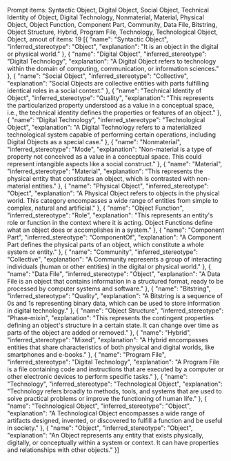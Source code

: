 Prompt items: 
Syntactic Object, Digital Object, Social Object, Technical Identity of Object, Digital Technology, Nonmaterial, Material, Physical Object, Object Function, Component Part, Community, Data File, Bitstring, Object Structure, Hybrid, Program File, Technology, Technological Object, Object, 
amout of items: 19
 [{
    "name": "Syntactic Object",
    "inferred_stereotype": "Object",
    "explanation": "It is an object in the digital or physical world."
}, {
    "name": "Digital Object",
    "inferred_stereotype": "Digital Technology",
    "explanation": "A Digital Object refers to technology within the domain of computing, communication, or information sciences."
}, {
    "name": "Social Object",
    "inferred_stereotype": "Collective",
    "explanation": "Social Objects are collective entities with parts fulfilling identical roles in a social context."
}, {
    "name": "Technical Identity of Object",
    "inferred_stereotype": "Quality",
    "explanation": "This represents the particularized property understood as a value in a conceptual space, i.e., the technical identity defines the properties or features of an object."
}, {
    "name": "Digital Technology",
    "inferred_stereotype": "Technological Object",
    "explanation": "A Digital Technology refers to a materialized technological system capable of performing certain operations, including Digital Objects as a special case."
}, {
    "name": "Nonmaterial",
    "inferred_stereotype": "Mode",
    "explanation": "Non-material is a type of property not conceived as a value in a conceptual space. This could represent intangible aspects like a social construct."
}, {
    "name": "Material",
    "inferred_stereotype": "Material",
    "explanation": "This represents the physical entity that constitutes an object, which is contrasted with non-material entities."
}, {
    "name": "Physical Object",
    "inferred_stereotype": "Object",
    "explanation": "A Physical Object refers to objects in the physical world. This category encompasses a wide range of entities from simple to complex, natural and artificial."
}, {
    "name": "Object Function",
    "inferred_stereotype": "Role",
    "explanation": "This represents an entity's role or function in the context where it is acting. Object Functions define what an object does or accomplishes in a system."
}, {
    "name": "Component Part",
    "inferred_stereotype": "ComponentOf",
    "explanation": "A Component Part defines the physical parts of an object, which constitute a whole system or entity."
}, {
    "name": "Community",
    "inferred_stereotype": "Collective",
    "explanation": "A Community represents a group of interacting individuals (human or other entities) in the digital or physical world."
}, {
    "name": "Data File",
    "inferred_stereotype": "Object",
    "explanation": "A Data File is an object that contains information in a structured format, ready to be processed by computer systems and software."
}, {
    "name": "Bitstring",
    "inferred_stereotype": "Quality",
    "explanation": "A Bitstring is a sequence of 0s and 1s representing binary data, which can be used to store information in digital technology."
}, {
    "name": "Object Structure",
    "inferred_stereotype": "Phase-mixin",
    "explanation": "This represents the contingent properties defining an object's structure in a certain state. It can change over time as parts of the object are added or removed."
}, {
    "name": "Hybrid",
    "inferred_stereotype": "Mixed",
    "explanation": "A Hybrid encompasses entities that share characteristics of both physical and digital worlds, like smartphones and e-books."
}, {
    "name": "Program File",
    "inferred_stereotype": "Digital Technology",
    "explanation": "A Program File is a file containing code and instructions that are executed by a computer or other electronic devices to perform specific tasks."
}, {
    "name": "Technology",
    "inferred_stereotype": "Technological Object",
    "explanation": "Technology refers broadly to methods, tools, and systems that are used to solve practical problems or improve the functioning of human life."
}, {
    "name": "Technological Object",
    "inferred_stereotype": "Object",
    "explanation": "A Technological Object encompasses a wide range of artifacts designed, invented, or discovered to fulfill a function and be useful in society."
}, {
    "name": "Object",
    "inferred_stereotype": "Object",
    "explanation": "An Object represents any entity that exists physically, digitally, or conceptually within a system or context. It can have properties and relationships with other objects."
}]
